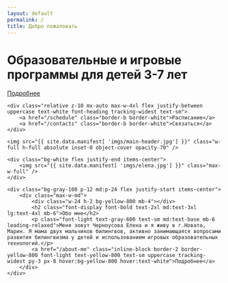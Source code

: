 ```yaml
---
layout: default
permalink: /
title: Добро пожаловать
---
```


<div class="-mt-24 relative w-full py-12 px-12 bg-yellow-900">
	<div class="relative z-10 text-center py-24 md:py-48">
		<h1 class="text-white text-center text-3xl md:text-4xl lg:text-5xl xl:text-6xl font-display font-bold mb-12">Образовательные и игровые программы для детей 3-7 лет</h1>
		<a href="/about" class="inline-block bg-yellow-800 text-white uppercase text-sm tracking-widest font-heading px-8 py-4">Подробнее</a>
	</div>

	<div class="relative z-10 mx-auto max-w-4xl flex justify-between uppercase text-white font-heading tracking-widest text-sm">
		<a href="/schedule" class="border-b border-white">Расписание</a>
		<a href="/contacts" class="border-b border-white">Связаться</a>
	</div>

	<img src="{{ site.data.manifest[ 'imgs/main-header.jpg'] }}" class="w-full h-full absolute inset-0 object-cover opacity-70" />
</div>

<div class="grid grid-cols-1 md:grid-cols-2">

	<div class="bg-white flex justify-end items-center">
		<img src="{{ site.data.manifest[ 'imgs/elena.jpg'] }}" class="max-w-full" />
	</div>

	<div class="bg-gray-100 p-12 md:p-24 flex justify-start items-center">
		<div class="max-w-md">
			<div class="w-24 h-2 bg-yellow-800 mb-4"></div>
			<h2 class="font-display font-bold text-2xl md:text-3xl lg:text-4xl mb-6">Обо мне</h2>
			<p class="font-light text-gray-600 text-sm md:text-base mb-6 leading-relaxed">Меня зовут Черноусова Елена и я живу в г.Новато, Марин. Я мама двух мальчиков билингвов, активно занимающаяся вопросами развития билингвизма у детей и использованием игровых образовательных технологий.</p>
			<a href="/about-me" class="inline-block border-2 border-yellow-800 font-light text-yellow-800 text-sm uppercase tracking-widest py-3 px-8 hover:bg-yellow-800 hover:text-white">Подробнее</a>
		</div>
	</div>

</div>